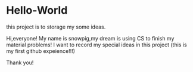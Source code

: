 # Hello-World
this project is to storage my some ideas.

Hi,everyone!
My name is snowpig,my dream is using CS to finish my material problems!
I want to record my special ideas in this project
(this is my first github expeience!!!)

Thank you!
